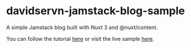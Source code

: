 # davidservn-jamstack-blog-sample

A simple Jamstack blog built with Nuxt 3 and @nuxt/content.

You can follow the tutorial [here](https://www.davidservn.com/blog/building-a-jamstack-blog-with-free-cloudflare-hosting-and-seo/) or visit the live sample [here](https://davidservn-jamstack-blog-sample.pages.dev/).
